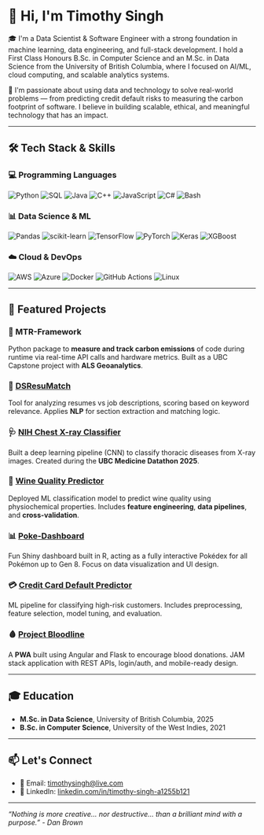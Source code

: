 # 👋 Hi, I'm Timothy Singh

🎓 I'm a Data Scientist & Software Engineer with a strong foundation in machine learning, data engineering, and full-stack development. I hold a First Class Honours B.Sc. in Computer Science and an M.Sc. in Data Science from the University of British Columbia, where I focused on AI/ML, cloud computing, and scalable analytics systems.

📌 I'm passionate about using data and technology to solve real-world problems — from predicting credit default risks to measuring the carbon footprint of software. I believe in building scalable, ethical, and meaningful technology that has an impact.

---

## 🛠️ Tech Stack & Skills

### 💻 Programming Languages
![Python](https://img.shields.io/badge/Python-3776AB?style=flat&logo=python&logoColor=white)
![SQL](https://img.shields.io/badge/SQL-336791?style=flat&logo=postgresql&logoColor=white)
![Java](https://img.shields.io/badge/Java-ED8B00?style=flat&logo=java&logoColor=white)
![C++](https://img.shields.io/badge/C++-00599C?style=flat&logo=c%2B%2B&logoColor=white)
![JavaScript](https://img.shields.io/badge/JavaScript-F7DF1E?style=flat&logo=javascript&logoColor=black)
![C#](https://img.shields.io/badge/C%23-239120?style=flat&logo=c-sharp&logoColor=white)
![Bash](https://img.shields.io/badge/Bash-4EAA25?style=flat&logo=gnu-bash&logoColor=white)

### 📊 Data Science & ML
![Pandas](https://img.shields.io/badge/Pandas-150458?style=flat&logo=pandas&logoColor=white)
![scikit-learn](https://img.shields.io/badge/scikit--learn-F7931E?style=flat&logo=scikit-learn&logoColor=white)
![TensorFlow](https://img.shields.io/badge/TensorFlow-FF6F00?style=flat&logo=tensorflow&logoColor=white)
![PyTorch](https://img.shields.io/badge/PyTorch-EE4C2C?style=flat&logo=pytorch&logoColor=white)
![Keras](https://img.shields.io/badge/Keras-D00000?style=flat&logo=keras&logoColor=white)
![XGBoost](https://img.shields.io/badge/XGBoost-EC2828?style=flat)

### ☁️ Cloud & DevOps
![AWS](https://img.shields.io/badge/AWS-232F3E?style=flat&logo=amazon-aws&logoColor=white)
![Azure](https://img.shields.io/badge/Azure-0078D4?style=flat&logo=microsoft-azure&logoColor=white)
![Docker](https://img.shields.io/badge/Docker-2496ED?style=flat&logo=docker&logoColor=white)
![GitHub Actions](https://img.shields.io/badge/GitHub%20Actions-2088FF?style=flat&logo=github-actions&logoColor=white)
![Linux](https://img.shields.io/badge/Linux-FCC624?style=flat&logo=linux&logoColor=black)

---

## 🚀 Featured Projects

### 🧪 MTR-Framework
Python package to **measure and track carbon emissions** of code during runtime via real-time API calls and hardware metrics. Built as a UBC Capstone project with **ALS Geoanalytics**.

### 📝 [DSResuMatch](https://github.com/UBC-MDS/dsresumatch)
Tool for analyzing resumes vs job descriptions, scoring based on keyword relevance. Applies **NLP** for section extraction and matching logic.

### 🩺 [NIH Chest X-ray Classifier](https://github.com/SimplyTim/NIH-Chest-XRay-Classifier)
Built a deep learning pipeline (CNN) to classify thoracic diseases from X-ray images. Created during the **UBC Medicine Datathon 2025**.

### 🍷 [Wine Quality Predictor](https://github.com/UBC-MDS/wine_quality_predictor_group1)
Deployed ML classification model to predict wine quality using physiochemical properties. Includes **feature engineering**, **data pipelines**, and **cross-validation**.

### 📊 [Poke-Dashboard](https://github.com/SimplyTim/poke-dashboard)
Fun Shiny dashboard built in R, acting as a fully interactive Pokédex for all Pokémon up to Gen 8. Focus on data visualization and UI design.

### 💳 [Credit Card Default Predictor](https://github.com/SimplyTim/Credit-Card-Default-Predictor)
ML pipeline for classifying high-risk customers. Includes preprocessing, feature selection, model tuning, and evaluation.

### 🩸 [Project Bloodline](https://github.com/SimplyTim/Bloodline-Web-App)
A **PWA** built using Angular and Flask to encourage blood donations. JAM stack application with REST APIs, login/auth, and mobile-ready design.

---

## 🎓 Education

- **M.Sc. in Data Science**, University of British Columbia, 2025  
- **B.Sc. in Computer Science**, University of the West Indies, 2021  

---

## 📫 Let's Connect

- 📧 Email: [timothysingh@live.com](mailto:timothysingh@live.com)
- 🔗 LinkedIn: [linkedin.com/in/timothy-singh-a1255b121](https://linkedin.com/in/timothy-singh-a1255b121)

---

_“Nothing is more creative... nor destructive... than a brilliant mind with a purpose.” - Dan Brown_
